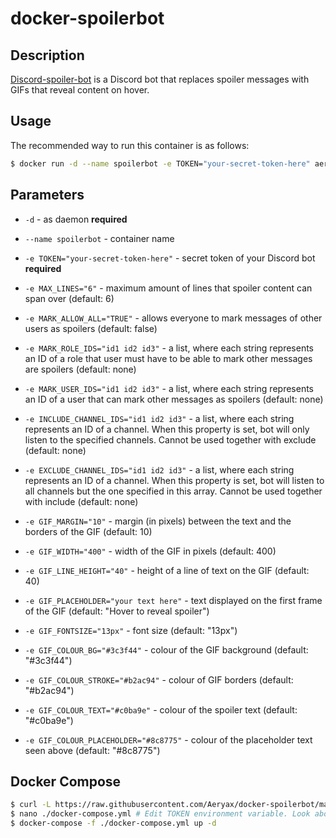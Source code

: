 # docker-spoilerbot

## Description

[Discord-spoiler-bot](https://github.com/TimboKZ/discord-spoiler-bot) is a Discord bot that replaces spoiler messages with GIFs that reveal content on hover.

## Usage

The recommended way to run this container is as follows:

```bash
$ docker run -d --name spoilerbot -e TOKEN="your-secret-token-here" aeryax/spoilerbot
```

## Parameters

* `-d` - as daemon **required**
* `--name spoilerbot` - container name
* `-e TOKEN="your-secret-token-here"` - secret token of your Discord bot **required**
* `-e MAX_LINES="6"` - maximum amount of lines that spoiler content can span over (default: 6)
* `-e MARK_ALLOW_ALL="TRUE"` - allows everyone to mark messages of other users as spoilers (default: false)
* `-e MARK_ROLE_IDS="id1 id2 id3"` - a list, where each string represents an ID of a role that user must have to be able to mark other messages are spoilers (default: none)
* `-e MARK_USER_IDS="id1 id2 id3"` - a list, where each string represents an ID of a user that can mark other messages as spoilers (default: none)
* `-e INCLUDE_CHANNEL_IDS="id1 id2 id3"` - a list, where each string represents an ID of a channel. When this property is set, bot will only listen to the specified channels. Cannot be used together with exclude (default: none)
* `-e EXCLUDE_CHANNEL_IDS="id1 id2 id3"` - a list, where each string represents an ID of a channel. When this property is set, bot will listen to all channels but the one specified in this array. Cannot be used together with include (default: none)

* `-e GIF_MARGIN="10"` - margin (in pixels) between the text and the borders of the GIF (default: 10)
* `-e GIF_WIDTH="400"` - width of the GIF in pixels (default: 400)
* `-e GIF_LINE_HEIGHT="40"` - height of a line of text on the GIF (default: 40)
* `-e GIF_PLACEHOLDER="your text here"` - text displayed on the first frame of the GIF (default: "Hover to reveal spoiler")
* `-e GIF_FONTSIZE="13px"` - font size (default: "13px")
* `-e GIF_COLOUR_BG="#3c3f44"` - colour of the GIF background (default: "#3c3f44")
* `-e GIF_COLOUR_STROKE="#b2ac94"` - colour of GIF borders (default: "#b2ac94")
* `-e GIF_COLOUR_TEXT="#c0ba9e"` - colour of the spoiler text (default: "#c0ba9e")
* `-e GIF_COLOUR_PLACEHOLDER="#8c8775"` - colour of the placeholder text seen above (default: "#8c8775")


## Docker Compose

```sh
$ curl -L https://raw.githubusercontent.com/Aeryax/docker-spoilerbot/master/docker-compose.yml -o ./docker-compose.yml
$ nano ./docker-compose.yml # Edit TOKEN environment variable. Look above if extra config needed
$ docker-compose -f ./docker-compose.yml up -d
```